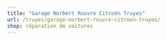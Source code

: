 ```yaml
---
title: "Garage Norbert Rouvre Citroën Truyes"
url: /truyes/garage-norbert-rouvre-citroen-truyes/
shop: réparation de voitures
---
```

